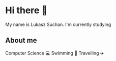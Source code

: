 # Hi there :wave:
My name is Lukasz Suchan.
I'm currently studying

## About me
Computer Science :computer:
Swimming :diving_mask:
Travelling :airplane:
